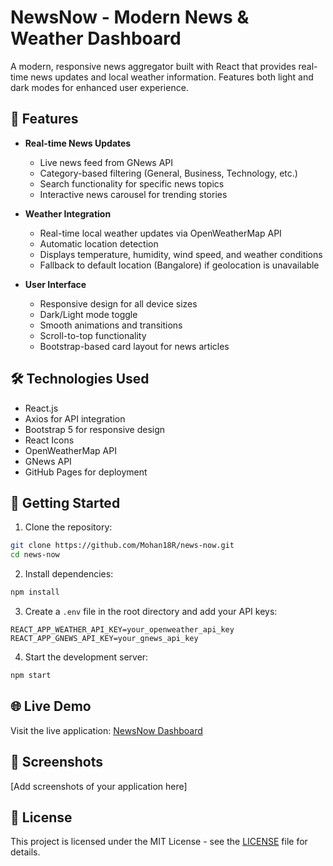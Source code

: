 # NewsNow - Modern News & Weather Dashboard

A modern, responsive news aggregator built with React that provides real-time news updates and local weather information. Features both light and dark modes for enhanced user experience.

## 🚀 Features

- **Real-time News Updates**
  - Live news feed from GNews API
  - Category-based filtering (General, Business, Technology, etc.)
  - Search functionality for specific news topics
  - Interactive news carousel for trending stories

- **Weather Integration**
  - Real-time local weather updates via OpenWeatherMap API
  - Automatic location detection
  - Displays temperature, humidity, wind speed, and weather conditions
  - Fallback to default location (Bangalore) if geolocation is unavailable

- **User Interface**
  - Responsive design for all device sizes
  - Dark/Light mode toggle
  - Smooth animations and transitions
  - Scroll-to-top functionality
  - Bootstrap-based card layout for news articles

## 🛠️ Technologies Used

- React.js
- Axios for API integration
- Bootstrap 5 for responsive design
- React Icons
- OpenWeatherMap API
- GNews API
- GitHub Pages for deployment

## 🚦 Getting Started

1. Clone the repository:
```bash
git clone https://github.com/Mohan18R/news-now.git
cd news-now
```

2. Install dependencies:
```bash
npm install
```

3. Create a `.env` file in the root directory and add your API keys:
```env
REACT_APP_WEATHER_API_KEY=your_openweather_api_key
REACT_APP_GNEWS_API_KEY=your_gnews_api_key
```

4. Start the development server:
```bash
npm start
```

## 🌐 Live Demo

Visit the live application: [NewsNow Dashboard](https://Mohan18R.github.io/news-now)

## 📱 Screenshots

[Add screenshots of your application here]

## 📄 License

This project is licensed under the MIT License - see the [LICENSE](LICENSE) file for details.
